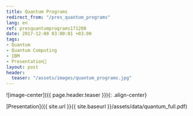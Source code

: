 ```yaml
---
title: Quantum Programs
redirect_from: "/pres_quantum_programs"
lang: en
ref: presquantumprograms171208
date: 2017-12-08 03:00:01 +03:00
tags:
- Quantum
- Quantum Computing
- IBM
- Presentation🎯
layout: post
header:
  teaser: "/assets/images/quantum_programs.jpg"
---
```


![image-center]({{ page.header.teaser }}){: .align-center}

[Presentation]({{ site.url }}{{ site.baseurl }}/assets/data/quantum_full.pdf)
